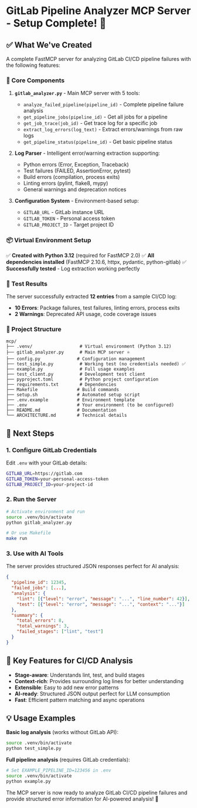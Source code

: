 # GitLab Pipeline Analyzer MCP Server - Setup Complete! 🎉

## ✅ What We've Created

A complete FastMCP server for analyzing GitLab CI/CD pipeline failures with the following features:

### 🔧 Core Components

1. **`gitlab_analyzer.py`** - Main MCP server with 5 tools:
   - `analyze_failed_pipeline(pipeline_id)` - Complete pipeline failure analysis
   - `get_pipeline_jobs(pipeline_id)` - Get all jobs for a pipeline
   - `get_job_trace(job_id)` - Get trace log for a specific job
   - `extract_log_errors(log_text)` - Extract errors/warnings from raw logs
   - `get_pipeline_status(pipeline_id)` - Get basic pipeline status

2. **Log Parser** - Intelligent error/warning extraction supporting:
   - Python errors (Error, Exception, Traceback)
   - Test failures (FAILED, AssertionError, pytest)
   - Build errors (compilation, process exits)
   - Linting errors (pylint, flake8, mypy)
   - General warnings and deprecation notices

3. **Configuration System** - Environment-based setup:
   - `GITLAB_URL` - GitLab instance URL
   - `GITLAB_TOKEN` - Personal access token
   - `GITLAB_PROJECT_ID` - Target project ID

### 📦 Virtual Environment Setup

✅ **Created with Python 3.12** (required for FastMCP 2.0)
✅ **All dependencies installed** (FastMCP 2.10.6, httpx, pydantic, python-gitlab)
✅ **Successfully tested** - Log extraction working perfectly

### 🧪 Test Results

The server successfully extracted **12 entries** from a sample CI/CD log:
- **10 Errors**: Package failures, test failures, linting errors, process exits
- **2 Warnings**: Deprecated API usage, code coverage issues

### 📁 Project Structure

```
mcp/
├── .venv/                  # Virtual environment (Python 3.12)
├── gitlab_analyzer.py      # Main MCP server ⭐
├── config.py              # Configuration management
├── test_simple.py          # Working test (no credentials needed) ✅
├── example.py              # Full usage examples
├── test_client.py          # Development test client
├── pyproject.toml          # Python project configuration
├── requirements.txt        # Dependencies
├── Makefile               # Build commands
├── setup.sh               # Automated setup script
├── .env.example           # Environment template
├── .env                   # Your environment (to be configured)
├── README.md              # Documentation
└── ARCHITECTURE.md        # Technical details
```

## 🚀 Next Steps

### 1. Configure GitLab Credentials
Edit `.env` with your GitLab details:
```bash
GITLAB_URL=https://gitlab.com
GITLAB_TOKEN=your-personal-access-token
GITLAB_PROJECT_ID=your-project-id
```

### 2. Run the Server
```bash
# Activate environment and run
source .venv/bin/activate
python gitlab_analyzer.py

# Or use Makefile
make run
```

### 3. Use with AI Tools
The server provides structured JSON responses perfect for AI analysis:
```json
{
  "pipeline_id": 12345,
  "failed_jobs": [...],
  "analysis": {
    "lint": [{"level": "error", "message": "...", "line_number": 42}],
    "test": [{"level": "error", "message": "...", "context": "..."}]
  },
  "summary": {
    "total_errors": 8,
    "total_warnings": 3,
    "failed_stages": ["lint", "test"]
  }
}
```

## 🎯 Key Features for CI/CD Analysis

- **Stage-aware**: Understands lint, test, and build stages
- **Context-rich**: Provides surrounding log lines for better understanding
- **Extensible**: Easy to add new error patterns
- **AI-ready**: Structured JSON output perfect for LLM consumption
- **Fast**: Efficient pattern matching and async operations

## 💡 Usage Examples

**Basic log analysis** (works without GitLab API):
```bash
source .venv/bin/activate
python test_simple.py
```

**Full pipeline analysis** (requires GitLab credentials):
```bash
# Set EXAMPLE_PIPELINE_ID=123456 in .env
source .venv/bin/activate
python example.py
```

The MCP server is now ready to analyze GitLab CI/CD pipeline failures and provide structured error information for AI-powered analysis! 🚀
